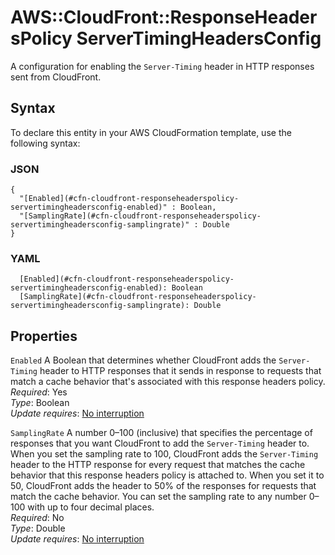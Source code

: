 # AWS::CloudFront::ResponseHeadersPolicy ServerTimingHeadersConfig<a name="aws-properties-cloudfront-responseheaderspolicy-servertimingheadersconfig"></a>

A configuration for enabling the `Server-Timing` header in HTTP responses sent from CloudFront\.

## Syntax<a name="aws-properties-cloudfront-responseheaderspolicy-servertimingheadersconfig-syntax"></a>

To declare this entity in your AWS CloudFormation template, use the following syntax:

### JSON<a name="aws-properties-cloudfront-responseheaderspolicy-servertimingheadersconfig-syntax.json"></a>

```
{
  "[Enabled](#cfn-cloudfront-responseheaderspolicy-servertimingheadersconfig-enabled)" : Boolean,
  "[SamplingRate](#cfn-cloudfront-responseheaderspolicy-servertimingheadersconfig-samplingrate)" : Double
}
```

### YAML<a name="aws-properties-cloudfront-responseheaderspolicy-servertimingheadersconfig-syntax.yaml"></a>

```
  [Enabled](#cfn-cloudfront-responseheaderspolicy-servertimingheadersconfig-enabled): Boolean
  [SamplingRate](#cfn-cloudfront-responseheaderspolicy-servertimingheadersconfig-samplingrate): Double
```

## Properties<a name="aws-properties-cloudfront-responseheaderspolicy-servertimingheadersconfig-properties"></a>

`Enabled` <a name="cfn-cloudfront-responseheaderspolicy-servertimingheadersconfig-enabled"></a>
A Boolean that determines whether CloudFront adds the `Server-Timing` header to HTTP responses that it sends in response to requests that match a cache behavior that's associated with this response headers policy\.  
_Required_: Yes  
_Type_: Boolean  
_Update requires_: [No interruption](https://docs.aws.amazon.com/AWSCloudFormation/latest/UserGuide/using-cfn-updating-stacks-update-behaviors.html#update-no-interrupt)

`SamplingRate` <a name="cfn-cloudfront-responseheaderspolicy-servertimingheadersconfig-samplingrate"></a>
A number 0–100 \(inclusive\) that specifies the percentage of responses that you want CloudFront to add the `Server-Timing` header to\. When you set the sampling rate to 100, CloudFront adds the `Server-Timing` header to the HTTP response for every request that matches the cache behavior that this response headers policy is attached to\. When you set it to 50, CloudFront adds the header to 50% of the responses for requests that match the cache behavior\. You can set the sampling rate to any number 0–100 with up to four decimal places\.  
_Required_: No  
_Type_: Double  
_Update requires_: [No interruption](https://docs.aws.amazon.com/AWSCloudFormation/latest/UserGuide/using-cfn-updating-stacks-update-behaviors.html#update-no-interrupt)
